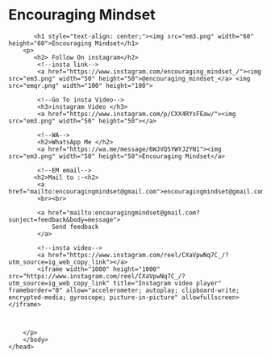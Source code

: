 # Encouraging Mindset
<!DOCTYPE html>
<html>
    <head>
        <link rel="icon" href="em3.png" type="image/png">
        <title>Encouraging Mindset</title>
        <body>
            
           <h1 style="text-align: center;"><img src="em3.png" width="60" height="60">Encouraging Mindset</h1>
        <p>
           <h2> Follow On instagram</h2> 
            <!--insta link-->
            <a href="https://www.instagram.com/encouraging_mindset_/"><img src="em3.png" width="50" height="50">@encouraging_mindset_</a> <img src="emqr.png" width="100" height="100">

            <!--Go To insta Video-->
            <h3>instagram Video </h3>
            <a href="https://www.instagram.com/p/CXX4RYsFEaw/"><img src="em3.png" width="50" height="50"></a>

            <!--WA-->
            <h2>WhatsApp Me </h2>
            <a href="https://wa.me/message/6WJVQSYWYJ2YN1"><img src="em3.png" width="50" height="50">Encouraging Mindset</a>

            <!--EM email-->
           <h2>Mail to :-<h2>
            <a href="mailto:encouragingmindset@gmail.com">encouragingmindset@gmail.com</a>
            <br><br>

            <a href="mailto:encouragingmindset@gmail.com?sunject=feedback&body=message">
                Send feedback
            </a>
            
            <!--insta video-->
            <a href="https://www.instagram.com/reel/CXaVpwNq7C_/?utm_source=ig_web_copy_link"></a>
            <iframe width="1000" height="1000" src="https://www.instagram.com/reel/CXaVpwNq7C_/?utm_source=ig_web_copy_link" title="Instagram video player" frameborder="0" allow="accelerometer; autoplay; clipboard-write; encrypted-media; gyroscope; picture-in-picture" allowfullscreen></iframe>



        </p>
        </body>
    </head>
</html>
        
